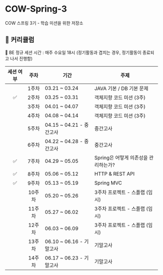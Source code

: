 # COW-Spring-3
 COW 스프링 3기 - 학습 미션을 위한 저장소

[//]: # ()
[//]: # (### 👩‍👧‍👦 Member)

[//]: # ()
[//]: # (<center>)

[//]: # (<table  width="100%">)

[//]: # (  <tr>)

[//]: # (    <td  align="center">)

[//]: # (      <img  src="https://avatars.githubusercontent.com/u/61446702?v=4"  width="100px;"  alt=""/>)

[//]: # (    </td>)

[//]: # (    <td  align="center">)

[//]: # (      <img  src="https://avatars.githubusercontent.com/u/68328998?v=4"  width="100px;"  alt=""/>)

[//]: # (    </td>)

[//]: # (    <td  align="center">)

[//]: # (      <img  src="https://avatars.githubusercontent.com/u/120346721?v=4"  width="100px;"  alt=""/>)

[//]: # (    </td>)

[//]: # (    <td  align="center">)

[//]: # (      <img  src="https://avatars.githubusercontent.com/u/108182934?v=4"  width="100px;"  alt=""/>)

[//]: # (    </td>)

[//]: # (  </tr>)

[//]: # (  <tr>)

[//]: # (    <td align="center">)

[//]: # (        <a href="https://github.com/woowal">)

[//]: # (            <div>현우</div>)

[//]: # (        </a>)

[//]: # (    </td>)

[//]: # (    <td align="center">)

[//]: # (        <a href="https://github.com/TaetaetaE01">)

[//]: # (            <div>태현</div>)

[//]: # (        </a>)

[//]: # (    </td>)

[//]: # (    <td align="center">)

[//]: # (        <a href="https://github.com/0702Yoon">)

[//]: # (            <div>상윤</div>)

[//]: # (        </a>)

[//]: # (    </td>)

[//]: # (    <td align="center">)

[//]: # (        <a href="https://github.com/jina4066">)

[//]: # (            <div>지나</div>)

[//]: # (        </a>)

[//]: # (    </td>)

[//]: # (  </tr>)

[//]: # (    <tr>)

[//]: # (    <td  align="center">)

[//]: # (      <img  src="https://avatars.githubusercontent.com/u/97429550?v=4"  width="100px;"  alt=""/>)

[//]: # (    </td>)

[//]: # (    <td  align="center">)

[//]: # (      <img  src="https://avatars.githubusercontent.com/u/103747580?v=4"  width="100px;"  alt=""/>)

[//]: # (    </td>)

[//]: # (    <td  align="center">)

[//]: # (      <img  src="https://avatars.githubusercontent.com/u/132640569?v=4"  width="100px;"  alt=""/>)

[//]: # (    </td>)

[//]: # (  </tr>)

[//]: # (  <tr>)

[//]: # (    <td align="center">)

[//]: # (        <a href="https://github.com/Erichong7">)

[//]: # (            <div>정우</div>)

[//]: # (        </a>)

[//]: # (    </td>)

[//]: # (    <td align="center">)

[//]: # (        <a href="https://github.com/wambatcodeeee">)

[//]: # (            <div>준용</div>)

[//]: # (        </a>)

[//]: # (    </td>)

[//]: # (    <td align="center">)

[//]: # (        <a href="https://github.com/gyuchangShim">)

[//]: # (            <div>규창</div>)

[//]: # (        </a>)

[//]: # (    </td>)

[//]: # (  </tr>)

[//]: # (</table>)

[//]: # (</center>)

## 📖 커리큘럼

👏 BE 정규 세션 시간 : 매주 수요일 18시 (정기활동과 겹치는 경우, 정기활동이 종료되고 나서 진행함)

| 세션 여부 |   주차   | 기간                    | 주제                     |
|:-----:|:--------:|-----------------------|------------------------|
|       |   1주차   | 03.21 ~ 03.24         | JAVA 기본 / DB 기본 문제     |
|   ✅   |   2주차   | 03.25 ~ 03.31      | 객체지향 코드 미션 (3주)        |
|       |   3주차   | 04.01 ~ 04.07          | 객체지향 코드 미션 (3주)        |
|       |   4주차   | 04.08 ~ 04.14         | 객체지향 코드 미션 (3주)        |
|       |   5주차   | 04.15 ~ 04.21 - 중간고사  | 중간고사                   |
|       |   6주차   | 04.22 ~ 04.28 - 중간고사  | 중간고사                   |
|   ✅   |   7주차   | 04.29 ~ 05.05           | Spring은 어떻게 의존성을 관리하는가? |
|   ✅   |   8주차   | 05.06 ~ 05.12          | HTTP & REST API        |
|   ✅   |   9주차   | 05.13 ~ 05.19         | Spring MVC             |
|       |  10주차   | 05.20 ~ 05.26         | 3주차 프로젝트 - 스플랩 (임시)    |
|       |  11주차   | 05.27 ~ 06.02           | 3주차 프로젝트 - 스플랩 (임시)    |
|       |  12주차   | 06.03 ~ 06.09   | 3주차 프로젝트 - 스플랩 (임시)     |
|       |  13주차   | 06.10 ~ 06.16 - 기말고사 | 기말고사                   |
|       |  14주차   | 06.17 ~ 06.23 - 기말고사         | 기말고사                   |

